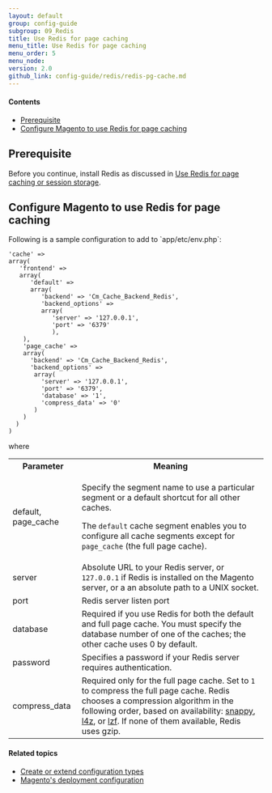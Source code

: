 ```yaml
---
layout: default
group: config-guide
subgroup: 09_Redis
title: Use Redis for page caching
menu_title: Use Redis for page caching
menu_order: 5
menu_node: 
version: 2.0
github_link: config-guide/redis/redis-pg-cache.md
---
```


#### Contents
*	<a href="#reds-sess-prereq">Prerequisite</a>
*	<a href="#config-redis-config">Configure Magento to use Redis for page caching</a>

<h2 id="reds-sess-prereq">Prerequisite</h2>
Before you continue, install Redis as discussed in <a href="{{page.baseurl}}config-guide/redis/config-redis.html">Use Redis for page caching or session storage</a>.

<h2 id="config-redis-config">Configure Magento to use Redis for page caching</h2>
Following is a sample configuration to add to `<your Magento install dir>app/etc/env.php`:

	'cache' =>
	array(
	   'frontend' =>
	   array(
	      'default' =>
	      array(
	         'backend' => 'Cm_Cache_Backend_Redis',
	         'backend_options' =>
	         array(
	            'server' => '127.0.0.1',
	            'port' => '6379'
	            ),
	    ),
	    'page_cache' =>
	    array(
	      'backend' => 'Cm_Cache_Backend_Redis',
	      'backend_options' =>
	       array(
	         'server' => '127.0.0.1',
	         'port' => '6379',
	         'database' => '1',
	         'compress_data' => '0'
	       )
	    )
	  )
	)

where

<table>
<tbody>
	<tr>
		<th>Parameter</th>
		<th>Meaning</th>
	</tr>
<tr>
	<td>default, page_cache</td>
	<td><p>Specify the segment name to use a particular segment or a default shortcut for all other caches.</p>
		<p>The <code>default</code> cache segment enables you to configure all cache segments except for <code>page_cache</code> (the full page cache).</p></td>
</tr>
<tr>
	<td>server</td>
	<td>Absolute URL to your Redis server, or <code>127.0.0.1</code> if Redis is installed on the Magento server, or a an absolute path to a UNIX socket.</td>
</tr>
<tr>
	<td>port</td>
	<td>Redis server listen port</td>
</tr>
<tr>
	<td>database</td>
	<td>Required if you use Redis for both the default and full page cache. You must specify the database number of one of the caches; the other cache uses 0 by default.</td>
</tr>
<tr>
	<td>password</td>
	<td>Specifies a password if your Redis server requires authentication.</td>
</tr>
<tr>
	<td>compress_data</td>
	<td>Required only for the full page cache. Set to <code>1</code> to compress the full page cache. Redis chooses a compression algorithm in the following order, based on availability: <a href="https://github.com/google/snappy" target="_blank">snappy</a>, <a href="https://github.com/Cyan4973/lz4" target="_blank">l4z</a>, or <a href="http://oldhome.schmorp.de/marc/liblzf.html" target="_blank">lzf</a>. If none of them available, Redis uses gzip.</td>
</tr>
</tbody>
</table>

#### Related topics

 *  <a href="{{page.baseurl}}config-guide/config/config-create.html">Create or extend configuration types</a>
 *  <a href="{{page.baseurl}}config-guide/config/config-php.html">Magento's deployment configuration</a>
